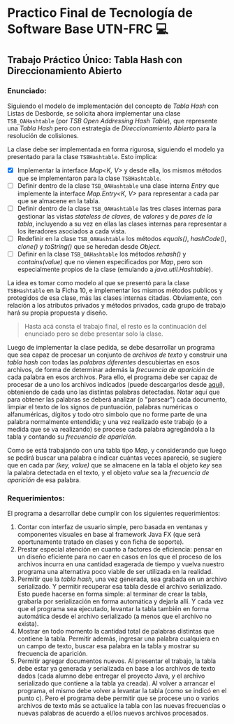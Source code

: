 # Practico Final de Tecnología de Software Base UTN-FRC :computer:
## Trabajo Práctico Único: Tabla Hash con Direccionamiento Abierto 
### Enunciado:

Siguiendo el modelo de implementación del concepto de *Tabla Hash* con Listas de Desborde, se solicita ahora implementar una clase ```TSB_OAHashtable``` (por _TSB Open Addressing Hash Table_), que represente una _Tabla Hash_ pero con estrategia de _Direccionamiento Abierto_ para la resolución de colisiones.

La clase debe ser implementada en forma rigurosa, siguiendo el modelo ya presentado para la clase ```TSBHashtable```. Esto implica:
- [x] Implementar la interface _Map<K, V>_ y desde ella, los mismos métodos que se implementaron para la clase ```TSBHashtable```.
- [ ] Definir dentro de la clase ```TSB_OAHashtable``` una clase interna _Entry_ que implemente la interface _Map.Entry<K, V>_ para representar a cada par que se almacene en la tabla.
- [ ] Definir dentro de la clase ```TSB_OAHashtable``` las tres clases internas para gestionar las vistas _stateless de claves_, de _valores_ y de _pares de la tabla_, incluyendo a su vez en ellas las clases internas para representar a los iteradores asociados a cada vista.
- [ ] Redefinir en la clase ```TSB_OAHashtable``` los métodos _equals()_, _hashCode()_, _clone()_ y _toString()_ que se heredan desde _Object_.
- [ ] Definir en la clase ```TSB_OAHashtable``` los métodos _rehash()_ y _contains(value)_ que no vienen especificados por _Map_, pero son especialmente propios de la clase (emulando a _java.util.Hashtable_).

La idea es tomar como modelo al que se presentó para la clase ```TSBHashtable``` en la Ficha 10, e implementar los mismos métodos publicos y protegidos de esa clase, más las clases internas citadas. Obviamente, con relación a los atributos privados y  métodos privados, cada grupo de trabajo hará su propia propuesta y diseño.

> Hasta acá consta el trabajo final, el resto es la continuación del enunciado pero se debe presentar solo la clase.

Luego de implementar la clase pedida, se debe desarrollar un programa que sea capaz de procesar un conjunto de _archivos de texto_ y construir una _tabla hash_ con todas las _palabras diferentes_ descubiertas en esos archivos, de forma de determinar además la _frecuencia de aparición_ de cada palabra en esos archivos. Para ello, el programa debe ser capaz de procesar de a uno los archivos indicados (puede descargarlos desde  [aquí](https://uv.frc.utn.edu.ar/pluginfile.php/213148/mod_assign/intro/Libros%20%5BTP%20Unico%20TSB%202014%5D.zip)), obteniendo de cada uno las distintas palabras detectadas. Notar aquí que para obtener las palabras se deberá analizar (o "parsear") cada documento, limpiar el texto de los signos de puntuación, palabras numéricas o alfanuméricas, dígitos y todo otro símbolo que no forme parte de una palabra normalmente entendida; y una vez realizado este trabajo (o a medida que se va realizando) se procese cada palabra agregándola a la tabla y contando su _frecuencia de aparición_.

Como se está trabajando con una tabla tipo _Map_, y considerando que luego se pedirá buscar una palabra e indicar cuántas veces apareció, se sugiere que en cada par _(key, value)_ que se almacene en la tabla el objeto _key_ sea la palabra detectada en el texto, y el objeto _value_ sea la _frecuencia de aparición_ de esa palabra.

### Requerimientos:

El programa a desarrollar debe cumplir con los siguientes requerimientos:

1. Contar con interfaz de usuario simple, pero basada en ventanas y componentes visuales en base al framework Java FX (que será oportunamente tratado en clases y con ficha de soporte).
2. Prestar especial atención en cuanto a factores de eficiencia:  pensar en un diseño eficiente para no caer en casos en los que el proceso de los archivos incurra en una cantidad exagerada de tiempo y vuelva nuestro programa una alternativa poco viable de ser utilizada en la realidad.
3. Permitir que la _tabla hash_, una vez generada, sea grabada en un archivo serializado. Y permitir recuperar esa tabla desde el archivo serializado. Esto puede hacerse en forma simple: al terminar de crear la tabla, grabarla por serialización en forma automática y dejarla allí. Y cada vez que el programa sea ejecutado, levantar la tabla también en forma automática desde el archivo serializado (a menos que el archivo no exista).
4. Mostrar en todo momento la cantidad total de palabras distintas que contiene la tabla. Permitir además, ingresar una palabra cualquiera en un campo de texto, buscar esa palabra en la tabla y mostrar su frecuencia de aparición.
5. Permitir agregar documentos nuevos.  Al presentar el trabajo, la tabla debe estar ya generada y serializada en base a los archivos de texto dados (cada alumno debe entregar el proyecto Java, y el archivo serializado que contiene a la tabla ya creada). Al volver a arrancar el programa, el mismo debe volver a levantar la tabla (como se indicó en el punto c). Pero el programa debe permitir que se procese uno o varios archivos de texto más se actualice la tabla con las nuevas frecuencias o nuevas palabras de acuerdo a el/los nuevos archivos procesados.

